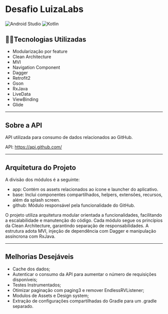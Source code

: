 # Desafio LuizaLabs

<img align="center" alt="Android Studio" src="https://img.shields.io/badge/Android_Studio-3DDC84?style=for-the-badge&logo=android-studio&logoColor=white" />
<img align="center" alt="Kotlin" src="https://img.shields.io/badge/Kotlin-0095D5?&style=for-the-badge&logo=kotlin&logoColor=white" />


## 👨‍💻Tecnologias Utilizadas
* Modularização por feature
* Clean Architecture
* MVI
* Navigation Component
* Dagger
* Retrofit2
* Gson
* RxJava
* LiveData
* ViewBinding
* Glide

---------------------

## Sobre a API 
API utilizada para consumo de dados relacionados ao GitHub.

API: https://api.github.com/

---------------------

## Arquitetura do Projeto

A divisão dos módulos é a seguinte:
* app: Contém os assets relacionados ao ícone e launcher do aplicativo.
* base: Inclui componentes compartilhados, helpers, extensões, recursos, além da splash screen.
* github: Módulo responsável pela funcionalidade do GitHub.

O projeto utiliza arquitetura modular orientada a funcionalidades, facilitando a escalabilidade e manutenção 
do código. Cada módulo segue os princípios da Clean Architecture, garantindo separação de responsabilidades. 
A estrutura adota MVI, injeção de dependência com Dagger e manipulação assíncrona com RxJava.

---------------------

## Melhorias Desejáveis

* Cache dos dados;
* Autenticar o consumo da API para aumentar o número de requisições disponíveis;
* Testes Instrumentados;
* Otimizar paginação com paging3 e remover EndlessRVListener;
* Modulos de Assets e Design system;
* Extração de configurações compartilhadas do Gradle para um .gradle separado.
